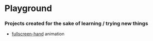 # Playground

### Projects created for the sake of learning / trying new things 

- [fullscreen-hand](https://github.com/jkanchelov/playground/tree/master/fullscreen-hand) animation